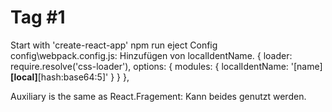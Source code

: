 # Tag #1

Start with 'create-react-app'
npm run eject
Config config\webpack.config.js: Hinzufügen von localIdentName.
    {
        loader: require.resolve('css-loader'),
        options: {
          modules: {
            localIdentName: '[name]__[local]__[hash:base64:5]'
          }
        }
    },

Auxiliary is the same as React.Fragement: Kann beides genutzt werden.